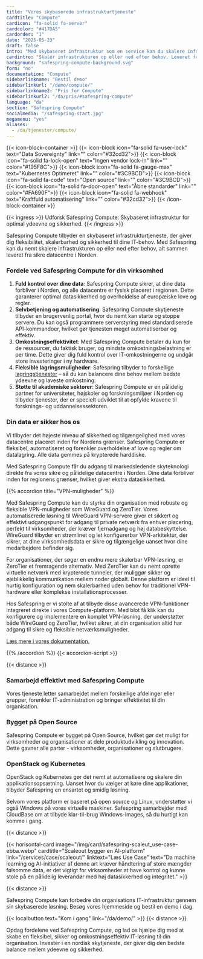 ```yaml
---
title: "Vores skybaserede infrastrukturtjeneste"
cardtitle: "Compute"
cardicon: "fa-solid fa-server"
cardcolor: "#417DA5"
cardorder: "1"
date: "2025-05-23"
draft: false
intro: "Med skybaseret infrastruktur som en service kan du skalere infrastrukturen op eller ned efter behov. Leveret fra sikre datacentre i Norden."
cardintro: "Skalér infrastrukturen op eller ned efter behov. Leveret fra sikre datacentre i Norden."
background: "safespring-compute-background.svg"
form: "no"
documentation: "Compute"
sidebarlinkname: "Bestil demo"
sidebarlinkurl: "/demo/compute/"
sidebarlinkname2: "Pris for Compute"
sidebarlinkurl2: "/da/pris/#safespring-compute"
language: "da"
section: "Safespring Compute"
socialmedia: "/safespring-start.jpg"
megamenu: "yes"
aliases:
  - /da/tjenester/compute/
---
```


{{< icon-block-container >}}
{{< icon-block icon="fa-solid fa-user-lock" text="Data Sovereignty" link="" color="#32cd32">}}
{{< icon-block icon="fa-solid fa-lock-open" text="Ingen vendor lock-in" link="" color="#195F8C">}}
{{< icon-block icon="fa-solid fa-gauge-max" text="Kubernetes Optimeret" link="" color="#3C9BCD">}}
{{< icon-block icon="fa-solid fa-code" text="Open source" link="" color="#3C9BCD">}}
{{< icon-block icon="fa-solid fa-door-open" text="Åbne standarder" link="" color="#FA690F">}}
{{< icon-block icon="fa-solid fa-webhook" text="Kraftfuld automatisering" link="" color="#32cd32">}}
{{< /icon-block-container >}}

{{< ingress >}}
Udforsk Safespring Compute: Skybaseret infrastruktur for optimal ydeevne og sikkerhed.
{{< /ingress >}}

Safespring Compute tilbyder en skybaseret infrastrukturtjeneste, der giver dig fleksibilitet, skalerbarhed og sikkerhed til dine IT-behov. Med Safespring kan du nemt skalere infrastrukturen op eller ned efter behov, alt sammen leveret fra sikre datacentre i Norden.

### Fordele ved Safespring Compute for din virksomhed

1. **Fuld kontrol over dine data**: Safespring Compute sikrer, at dine data forbliver i Norden, og alle datacentre er fysisk placeret i regionen. Dette garanterer optimal datasikkerhed og overholdelse af europæiske love og regler.
1. **Selvbetjening og automatisering**: Safespring Compute skytjeneste tilbyder en brugervenlig portal, hvor du nemt kan starte og stoppe servere. Du kan også programmere serverstyring med standardiserede API-kommandoer, hvilket gør tjenesten meget automatiserbar og effektiv.
1. **Omkostningseffektivitet**: Med Safespring Compute betaler du kun for de ressourcer, du faktisk bruger, og mindste omkostningsbelastning er per time. Dette giver dig fuld kontrol over IT-omkostningerne og undgår store investeringer i ny hardware.
1. **Fleksible lagringsmuligheder**: Safespring tilbyder to forskellige [lagringstjenester](/da/tjenester/storage/) – så du kan balancere dine behov mellem bedste ydeevne og laveste omkostning.
1. **Støtte til akademiske sektorer**: Safespring Compute er en pålidelig partner for universiteter, højskoler og forskningsmiljøer i Norden og tilbyder tjenester, der er specielt udviklet til at opfylde kravene til forsknings- og uddannelsessektoren.

### Din data er sikker hos os

Vi tilbyder det højeste niveau af sikkerhed og tilgængelighed med vores datacentre placeret inden for Nordens grænser. Safespring Compute er fleksibel, automatiseret og forenkler overholdelse af love og regler om datalagring. Alle data gemmes på krypterede harddiske.

Med Safespring Compute får du adgang til markedsledende skyteknologi direkte fra vores sikre og pålidelige datacentre i Norden. Dine data forbliver inden for regionens grænser, hvilket giver ekstra datasikkerhed.

{{% accordion title="VPN-muligheder" %}}

Med Safespring Compute kan du styrke din organisation med robuste og fleksible VPN-muligheder som WireGuard og ZeroTier. Vores automatiserede løsning til WireGuard VPN-servere giver et sikkert og effektivt udgangspunkt for adgang til private netværk fra enhver placering, perfekt til virksomheder, der kræver fjernadgang og høj databeskyttelse. WireGuard tilbyder en strømlinet og let konfigurerbar VPN-arkitektur, der sikrer, at dine virksomhedsdata er sikre og tilgængelige uanset hvor dine medarbejdere befinder sig.

For organisationer, der søger en endnu mere skalerbar VPN-løsning, er ZeroTier et fremragende alternativ. Med ZeroTier kan du nemt oprette virtuelle netværk med krypterede tunneler, der muliggør sikker og øjeblikkelig kommunikation mellem noder globalt. Denne platform er ideel til hurtig konfiguration og nem skalerbarhed uden behov for traditionel VPN-hardware eller komplekse installationsprocesser.

Hos Safespring er vi stolte af at tilbyde disse avancerede VPN-funktioner integreret direkte i vores Compute-platform. Med blot få klik kan du konfigurere og implementere en komplet VPN-løsning, der understøtter både WireGuard og ZeroTier, hvilket sikrer, at din organisation altid har adgang til sikre og fleksible netværksmuligheder.

[Læs mere i vores dokumentation.](https://docs.safespring.com/new/vpn)

{{% /accordion %}}
{{< accordion-script >}}

{{< distance >}}

### Samarbejd effektivt med Safespring Compute

Vores tjeneste letter samarbejdet mellem forskellige afdelinger eller grupper, forenkler IT-administration og bringer effektivitet til din organisation.

### Bygget på Open Source

Safespring Compute er bygget på Open Source, hvilket gør det muligt for virksomheder og organisationer at dele produktudvikling og innovation. Dette gavner alle parter - virksomheder, organisationer og slutbrugere.

### OpenStack og Kubernetes

OpenStack og Kubernetes gør det nemt at automatisere og skalere din applikationsopsætning. Uanset hvor du vælger at køre dine applikationer, tilbyder Safespring en ensartet og smidig løsning.

Selvom vores platform er baseret på open source og Linux, understøtter vi også Windows på vores virtuelle maskiner. Safespring samarbejder med CloudBase om at tilbyde klar-til-brug Windows-images, så du hurtigt kan komme i gang.

{{< distance >}}

{{< horisontal-card image="/img/card/safespring-scaleut_use-case-ebba.webp" cardtitle="Scaleout bygger en AI-platform" link="/services/case/scaleout/" linktext="Læs Use Case" text="Da machine learning og AI-initiativer af denne art kræver håndtering af store mængder følsomme data, er det vigtigt for virksomheder at have kontrol og kunne stole på en pålidelig leverandør med høj datasikkerhed og integritet." >}}

{{< distance >}}

Safespring Compute kan forbedre din organisations IT-infrastruktur gennem sin skybaserede løsning. Besøg vores hjemmeside og bestil en demo i dag.

{{< localbutton text="Kom i gang" link="/da/demo/" >}}
{{< distance >}}

Opdag fordelene ved Safespring Compute, og lad os hjælpe dig med at skabe en fleksibel, sikker og omkostningseffektiv IT-løsning til din organisation. Invester i en nordisk skytjeneste, der giver dig den bedste balance mellem ydeevne og sikkerhed.
